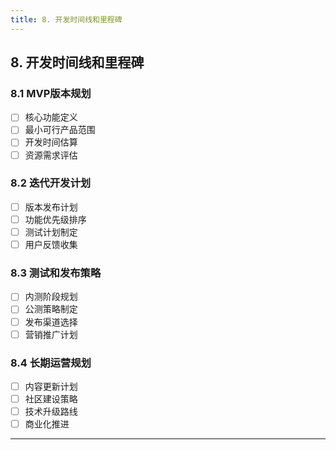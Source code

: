 ```yaml
---
title: 8. 开发时间线和里程碑
---
```


## 8. 开发时间线和里程碑

### 8.1 MVP版本规划
- [ ] 核心功能定义
- [ ] 最小可行产品范围
- [ ] 开发时间估算
- [ ] 资源需求评估

### 8.2 迭代开发计划
- [ ] 版本发布计划
- [ ] 功能优先级排序
- [ ] 测试计划制定
- [ ] 用户反馈收集

### 8.3 测试和发布策略
- [ ] 内测阶段规划
- [ ] 公测策略制定
- [ ] 发布渠道选择
- [ ] 营销推广计划

### 8.4 长期运营规划
- [ ] 内容更新计划
- [ ] 社区建设策略
- [ ] 技术升级路线
- [ ] 商业化推进

---